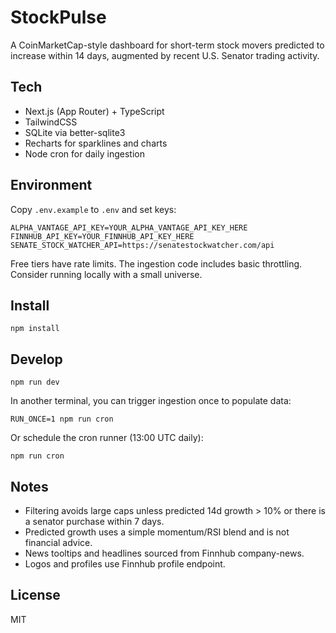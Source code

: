 # StockPulse

A CoinMarketCap-style dashboard for short-term stock movers predicted to increase within 14 days, augmented by recent U.S. Senator trading activity.

## Tech
- Next.js (App Router) + TypeScript
- TailwindCSS
- SQLite via better-sqlite3
- Recharts for sparklines and charts
- Node cron for daily ingestion

## Environment
Copy `.env.example` to `.env` and set keys:

```
ALPHA_VANTAGE_API_KEY=YOUR_ALPHA_VANTAGE_API_KEY_HERE
FINNHUB_API_KEY=YOUR_FINNHUB_API_KEY_HERE
SENATE_STOCK_WATCHER_API=https://senatestockwatcher.com/api
```

Free tiers have rate limits. The ingestion code includes basic throttling. Consider running locally with a small universe.

## Install

```
npm install
```

## Develop

```
npm run dev
```

In another terminal, you can trigger ingestion once to populate data:

```
RUN_ONCE=1 npm run cron
```

Or schedule the cron runner (13:00 UTC daily):

```
npm run cron
```

## Notes
- Filtering avoids large caps unless predicted 14d growth > 10% or there is a senator purchase within 7 days.
- Predicted growth uses a simple momentum/RSI blend and is not financial advice.
- News tooltips and headlines sourced from Finnhub company-news.
- Logos and profiles use Finnhub profile endpoint.

## License
MIT